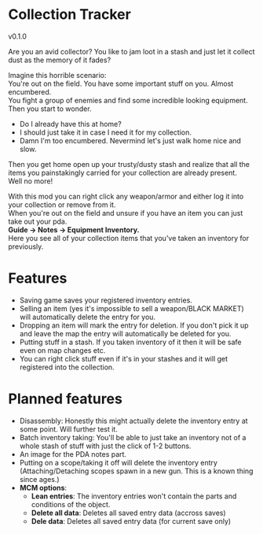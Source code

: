 # Collection Tracker
v0.1.0  
  
Are you an avid collector? You like to jam loot in a stash and just let it collect dust as the memory of it fades?  
  
Imagine this horrible scenario:  
You're out on the field. You have some important stuff on you. Almost encumbered.  
You fight a group of enemies and find some incredible looking equipment. Then you start to wonder.  
- Do I already have this at home?
- I should just take it in case I need it for my collection.
- Damn I'm too encumbered. Nevermind let's just walk home nice and slow.

Then you get home open up your trusty/dusty stash and realize that all the items you painstakingly carried for your collection are already present.  
Well no more!  

With this mod you can right click any weapon/armor and either log it into your collection or remove from it.  
When you're out on the field and unsure if you have an item you can just take out your pda.  
**Guide -> Notes -> Equipment Inventory.**  
Here you see all of your collection items that you've taken an inventory for previously.

# Features
- Saving game saves your registered inventory entries.
- Selling an item (yes it's impossible to sell a weapon/BLACK MARKET) will automatically delete the entry for you.
- Dropping an item will mark the entry for deletion. If you don't pick it up and leave the map the entry will automatically be deleted for you.
- Putting stuff in a stash. If you taken inventory of it then it will be safe even on map changes etc.
- You can right click stuff even if it's in your stashes and it will get registered into the collection.

# Planned features
- Disassembly: Honestly this might actually delete the inventory entry at some point. Will further test it.
- Batch inventory taking: You'll be able to just take an inventory not of a whole stash of stuff with just the click of 1-2 buttons.
- An image for the PDA notes part.
- Putting on a scope/taking it off will delete the inventory entry (Attaching/Detaching scopes spawn in a new gun. This is a known thing since ages.)
- **MCM options**:
  - **Lean entries**: The inventory entries won't contain the parts and conditions of the object.
  - **Delete all data**: Deletes all saved entry data (accross saves)
  - **Dele data**: Deletes all saved entry data (for current save only)
